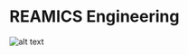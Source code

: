# REAMICS Engineering

![alt text](https://mocah.org/uploads/posts/316911-Iron-Man-Infinity-Stones-Avengers-Endgame-4K.jpg)